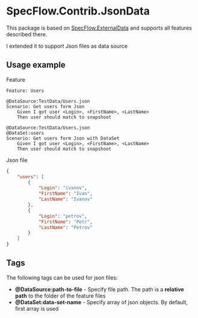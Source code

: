 # SpecFlow.Contrib.JsonData
This package is based on [SpecFlow.ExternalData](https://docs.specflow.org/projects/specflow/en/latest/Guides/externaldata.html) and supports all features described there. 

I extended it to support Json files as data source

## Usage example
Feature
```gherkin
Feature: Users

@DataSource:TestData/Users.json
Scenario: Get users form Json
	Given I got user <Login>, <FirstName>, <LastName>
	Then user should match to snapshoot

@DataSource:TestData/Users.json
@DataSet:users
Scenario: Get users form Json with DataSet
	Given I got user <Login>, <FirstName>, <LastName>
	Then user should match to snapshoot
```

Json file
```json
{
    "users": [
        {
            "Login": "ivanov",
            "FirstName": "Ivan",
            "LastName": "Ivanov"
        },
        {
            "Login": "petrov",
            "FirstName": "Petr",
            "LastName": "Petrov"
        }
    ]
}
```

## Tags
The following tags can be used for json files:
- **@DataSource:path-to-file** - Specify file path. The path is a **relative path** to the folder of the feature files
- **@DataSet:data-set-name** - Specify array of json objects. By default, first array is used